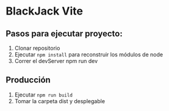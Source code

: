# BlackJack Vite

## Pasos para ejecutar proyecto:

1. Clonar repositorio
2. Ejecutar `npm install` para reconstruir los módulos de node
3. Correr el devServer npm run dev

## Producción
1. Ejecutar `npm run build`
2. Tomar la carpeta dist y desplegable
